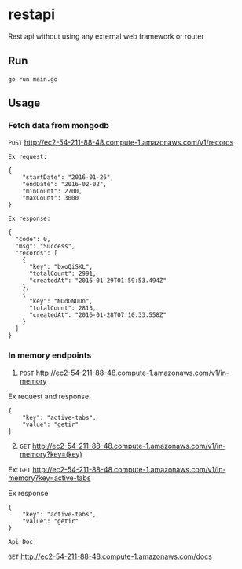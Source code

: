 # restapi

Rest api without using any external web framework or router
## Run

`go run main.go`

## Usage

### Fetch data from mongodb

`POST` http://ec2-54-211-88-48.compute-1.amazonaws.com/v1/records

`Ex request:`
```
{
    "startDate": "2016-01-26",
    "endDate": "2016-02-02",
    "minCount": 2700,
    "maxCount": 3000
}
```
`Ex response:`

```
{
  "code": 0,
  "msg": "Success",
  "records": [
    {
      "key": "bxoQiSKL",
      "totalCount": 2991,
      "createdAt": "2016-01-29T01:59:53.494Z"
    },
    {
      "key": "NOdGNUDn",
      "totalCount": 2813,
      "createdAt": "2016-01-28T07:10:33.558Z"
    }
  ]
}
```


### In memory endpoints

1. `POST` http://ec2-54-211-88-48.compute-1.amazonaws.com/v1/in-memory


Ex request and response:

```
{
    "key": "active-tabs",
    "value": "getir"
}
```

2. `GET` http://ec2-54-211-88-48.compute-1.amazonaws.com/v1/in-memory?key=(key)

Ex: `GET` http://ec2-54-211-88-48.compute-1.amazonaws.com/v1/in-memory?key=active-tabs

Ex response

```
{
    "key": "active-tabs",
    "value": "getir"
}
```

`Api Doc`

`GET` http://ec2-54-211-88-48.compute-1.amazonaws.com/docs